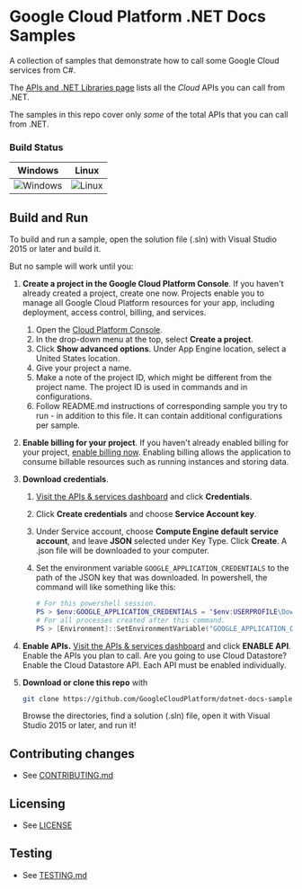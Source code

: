 # Google Cloud Platform .NET Docs Samples

A collection of samples that demonstrate how to call some
Google Cloud services from C#.

The [APIs and .NET Libraries page](https://cloud.google.com/dotnet/docs/apis)
lists all the _Cloud_ APIs you can call from .NET.

The samples in this repo cover only _some_ of the total APIs that you can call from .NET.

### Build Status

| Windows | Linux |
|---------|-------|
|![Windows][windows-badge] | ![Linux][linux-badge] |

## Build and Run

To build and run a sample, open the solution file (.sln) with Visual
Studio 2015 or later and build it.

But no sample will work until you:

1.  **Create a project in the Google Cloud Platform Console**.
    If you haven't already created a project, create one now. Projects enable
    you to manage all Google Cloud Platform resources for your app, including
    deployment, access control, billing, and services.
    1.  Open the [Cloud Platform Console](https://console.cloud.google.com/).
    2.  In the drop-down menu at the top, select **Create a project**.
    3.  Click **Show advanced options**. Under App Engine location, select a
        United States location.
    4.  Give your project a name.
    5.  Make a note of the project ID, which might be different from the project
        name. The project ID is used in commands and in configurations.
    6.  Follow README.md instructions of corresponding sample you try to run - in
	    addition to this file. It can contain additional configurations per sample. 

2.  **Enable billing for your project**.
    If you haven't already enabled billing for your project,
    [enable billing now](https://console.cloud.google.com/project/_/settings).
    Enabling billing allows the application to consume billable resources such
    as running instances and storing data.

3.  **Download credentials**.
    1.  [Visit the APIs & services dashboard](https://console.cloud.google.com/apis/dashboard)
        and click **Credentials**.  
    2.  Click **Create credentials** and choose **Service Account key**.
    3.  Under Service account, choose **Compute Engine default service
        account**, and leave **JSON** selected under Key Type.  Click
        **Create**.  A .json file will be downloaded to your computer.
    4.  Set the environment variable `GOOGLE_APPLICATION_CREDENTIALS`
        to the path of the JSON key that was downloaded.  In powershell,
        the command will like something like this:
        
        ```ps1
        # For this powershell session.
        PS > $env:GOOGLE_APPLICATION_CREDENTIALS = "$env:USERPROFILE\Downloads\your-project-id-dea9fa230eae3.json"
        # For all processes created after this command.
        PS > [Environment]::SetEnvironmentVariable("GOOGLE_APPLICATION_CREDENTIALS", "$env:USERPROFILE\Downloads\your-project-id-dea9fa230eae3.json", "User")
        ```

4.  **Enable APIs.**
    [Visit the APIs & services dashboard](https://console.cloud.google.com/apis/dashboard)
    and click **ENABLE API**.  Enable the APIs you plan to call.
    Are you going to use Cloud Datastore?
    Enable the Cloud Datastore API.  Each API must be enabled
    individually.


6.  **Download or clone this repo** with
    ```sh
    git clone https://github.com/GoogleCloudPlatform/dotnet-docs-samples
    ```
    Browse the directories, find a solution (.sln) file, open it with
    Visual Studio 2015 or later, and run it!


## Contributing changes

* See [CONTRIBUTING.md](CONTRIBUTING.md)

## Licensing

* See [LICENSE](LICENSE)

## Testing

* See [TESTING.md](TESTING.md)

[windows-badge]: https://www.googleapis.com/download/storage/v1/b/silver-python2-kokoro-badges/o/dotnet-docs-samples%2Fsystem_tests-windows.png?alt=media
[linux-badge]: https://www.googleapis.com/download/storage/v1/b/silver-python2-kokoro-badges/o/dotnet-docs-samples%2Fsystem_tests-linux.png?alt=media
